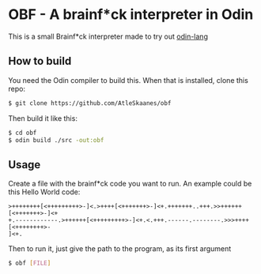 # OBF - A brainf\*ck interpreter in Odin

This is a small Brainf\*ck interpreter made to try out [odin-lang](github.com/odin-lang/Odin)

## How to build

You need the Odin compiler to build this.
When that is installed, clone this repo:

```sh
$ git clone https://github.com/AtleSkaanes/obf
```

Then build it like this:

```sh
$ cd obf
$ odin build ./src -out:obf
```

## Usage

Create a file with the brainf\*ck code you want to run.
An example could be this Hello World code:

```bf
>++++++++[<+++++++++>-]<.>++++[<+++++++>-]<+.+++++++..+++.>>++++++[<+++++++>-]<+
+.------------.>++++++[<+++++++++>-]<+.<.+++.------.--------.>>>++++[<++++++++>-
]<+.
```

Then to run it, just give the path to the program, as its first argument

```sh
$ obf [FILE]
```
